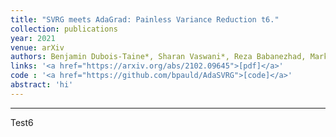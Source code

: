 ```yaml
---
title: "SVRG meets AdaGrad: Painless Variance Reduction t6."
collection: publications
year: 2021
venue: arXiv
authors: Benjamin Dubois-Taine*, Sharan Vaswani*, Reza Babanezhad, Mark Schmidt, Simon Lacoste-Julien
links: '<a href="https://arxiv.org/abs/2102.09645">[pdf]</a>'
code : '<a href="https://github.com/bpauld/AdaSVRG">[code]</a>'
abstract: 'hi'
---
```


---

Test6
